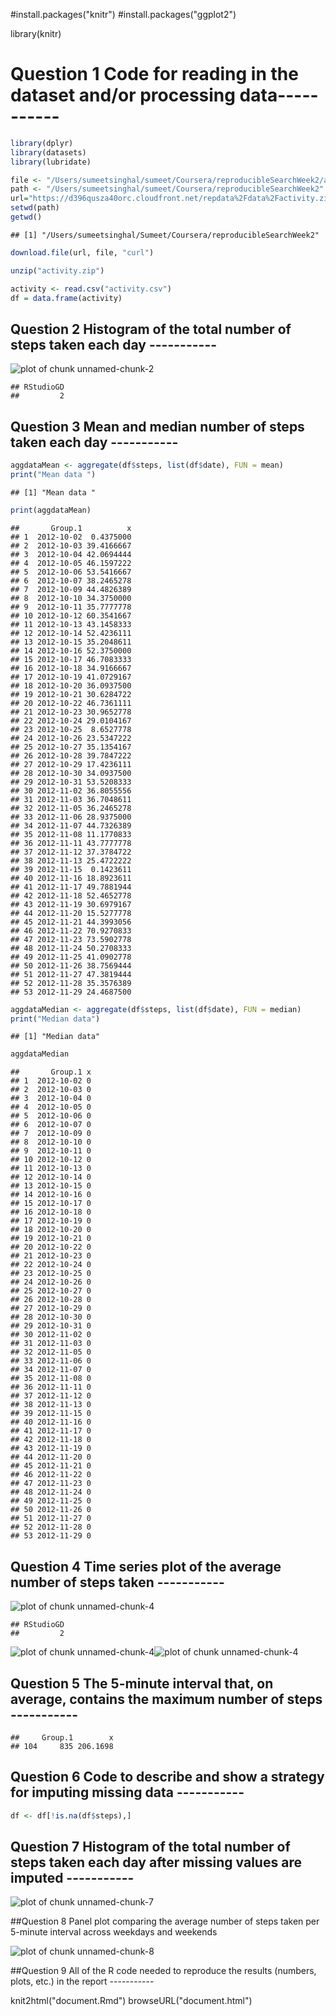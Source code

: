#install.packages("knitr")
#install.packages("ggplot2")

library(knitr)

# Question 1 Code for reading in the dataset and/or processing  data-----------


```r
library(dplyr)
library(datasets)
library(lubridate)

file <- "/Users/sumeetsinghal/sumeet/Coursera/reproducibleSearchWeek2/activity.zip"
path <- "/Users/sumeetsinghal/sumeet/Coursera/reproducibleSearchWeek2"
url="https://d396qusza40orc.cloudfront.net/repdata%2Fdata%2Factivity.zip"
setwd(path)
getwd()
```

```
## [1] "/Users/sumeetsinghal/Sumeet/Coursera/reproducibleSearchWeek2"
```

```r
download.file(url, file, "curl")

unzip("activity.zip")

activity <- read.csv("activity.csv")
df = data.frame(activity)
```

## Question 2 Histogram of the total number of steps taken each day  -----------

![plot of chunk unnamed-chunk-2](figure/unnamed-chunk-2-1.png)

```
## RStudioGD 
##         2
```
## Question  3 Mean and median number of steps taken each day  -----------


```r
aggdataMean <- aggregate(df$steps, list(df$date), FUN = mean)
print("Mean data ")
```

```
## [1] "Mean data "
```

```r
print(aggdataMean)
```

```
##       Group.1          x
## 1  2012-10-02  0.4375000
## 2  2012-10-03 39.4166667
## 3  2012-10-04 42.0694444
## 4  2012-10-05 46.1597222
## 5  2012-10-06 53.5416667
## 6  2012-10-07 38.2465278
## 7  2012-10-09 44.4826389
## 8  2012-10-10 34.3750000
## 9  2012-10-11 35.7777778
## 10 2012-10-12 60.3541667
## 11 2012-10-13 43.1458333
## 12 2012-10-14 52.4236111
## 13 2012-10-15 35.2048611
## 14 2012-10-16 52.3750000
## 15 2012-10-17 46.7083333
## 16 2012-10-18 34.9166667
## 17 2012-10-19 41.0729167
## 18 2012-10-20 36.0937500
## 19 2012-10-21 30.6284722
## 20 2012-10-22 46.7361111
## 21 2012-10-23 30.9652778
## 22 2012-10-24 29.0104167
## 23 2012-10-25  8.6527778
## 24 2012-10-26 23.5347222
## 25 2012-10-27 35.1354167
## 26 2012-10-28 39.7847222
## 27 2012-10-29 17.4236111
## 28 2012-10-30 34.0937500
## 29 2012-10-31 53.5208333
## 30 2012-11-02 36.8055556
## 31 2012-11-03 36.7048611
## 32 2012-11-05 36.2465278
## 33 2012-11-06 28.9375000
## 34 2012-11-07 44.7326389
## 35 2012-11-08 11.1770833
## 36 2012-11-11 43.7777778
## 37 2012-11-12 37.3784722
## 38 2012-11-13 25.4722222
## 39 2012-11-15  0.1423611
## 40 2012-11-16 18.8923611
## 41 2012-11-17 49.7881944
## 42 2012-11-18 52.4652778
## 43 2012-11-19 30.6979167
## 44 2012-11-20 15.5277778
## 45 2012-11-21 44.3993056
## 46 2012-11-22 70.9270833
## 47 2012-11-23 73.5902778
## 48 2012-11-24 50.2708333
## 49 2012-11-25 41.0902778
## 50 2012-11-26 38.7569444
## 51 2012-11-27 47.3819444
## 52 2012-11-28 35.3576389
## 53 2012-11-29 24.4687500
```

```r
aggdataMedian <- aggregate(df$steps, list(df$date), FUN = median)
print("Median data")
```

```
## [1] "Median data"
```

```r
aggdataMedian
```

```
##       Group.1 x
## 1  2012-10-02 0
## 2  2012-10-03 0
## 3  2012-10-04 0
## 4  2012-10-05 0
## 5  2012-10-06 0
## 6  2012-10-07 0
## 7  2012-10-09 0
## 8  2012-10-10 0
## 9  2012-10-11 0
## 10 2012-10-12 0
## 11 2012-10-13 0
## 12 2012-10-14 0
## 13 2012-10-15 0
## 14 2012-10-16 0
## 15 2012-10-17 0
## 16 2012-10-18 0
## 17 2012-10-19 0
## 18 2012-10-20 0
## 19 2012-10-21 0
## 20 2012-10-22 0
## 21 2012-10-23 0
## 22 2012-10-24 0
## 23 2012-10-25 0
## 24 2012-10-26 0
## 25 2012-10-27 0
## 26 2012-10-28 0
## 27 2012-10-29 0
## 28 2012-10-30 0
## 29 2012-10-31 0
## 30 2012-11-02 0
## 31 2012-11-03 0
## 32 2012-11-05 0
## 33 2012-11-06 0
## 34 2012-11-07 0
## 35 2012-11-08 0
## 36 2012-11-11 0
## 37 2012-11-12 0
## 38 2012-11-13 0
## 39 2012-11-15 0
## 40 2012-11-16 0
## 41 2012-11-17 0
## 42 2012-11-18 0
## 43 2012-11-19 0
## 44 2012-11-20 0
## 45 2012-11-21 0
## 46 2012-11-22 0
## 47 2012-11-23 0
## 48 2012-11-24 0
## 49 2012-11-25 0
## 50 2012-11-26 0
## 51 2012-11-27 0
## 52 2012-11-28 0
## 53 2012-11-29 0
```


## Question  4 Time series plot of the average number of steps taken  -----------

![plot of chunk unnamed-chunk-4](figure/unnamed-chunk-4-1.png)

```
## RStudioGD 
##         2
```

![plot of chunk unnamed-chunk-4](figure/unnamed-chunk-4-2.png)![plot of chunk unnamed-chunk-4](figure/unnamed-chunk-4-3.png)

## Question 5 The 5-minute interval that, on average, contains the maximum number of steps -----------


```
##     Group.1        x
## 104     835 206.1698
```

## Question  6 Code to describe and show a strategy for imputing missing data  -----------


```r
df <- df[!is.na(df$steps),]
```

## Question 7 Histogram of the total number of steps taken each day after missing values are imputed  -----------

![plot of chunk unnamed-chunk-7](figure/unnamed-chunk-7-1.png)

##Question  8 Panel plot comparing the average number of steps taken per 5-minute interval across weekdays and weekends  

![plot of chunk unnamed-chunk-8](figure/unnamed-chunk-8-1.png)


##Question  9 All of the R code needed to reproduce the results (numbers, plots, etc.) in the report  -----------
 

knit2html("document.Rmd")
browseURL("document.html")
